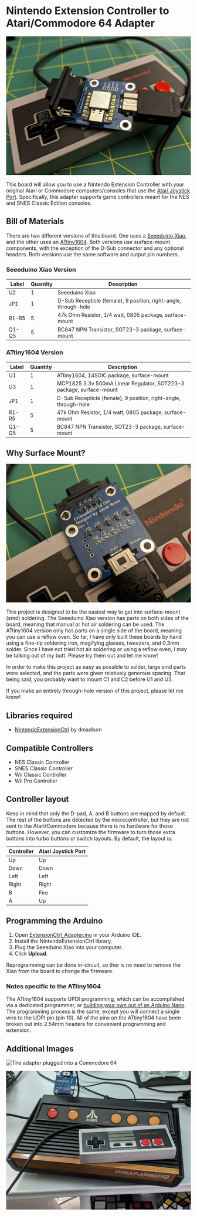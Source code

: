 # Nintendo Extension Controller to Atari/Commodore 64 Adapter

![The Nintendo Extension Controller adapter sitting on top of an NES Classic Controller](Pictures/Nintendo_Extension_Controller_Adapter_Top.jpg)

This board will allow you to use a Nintendo Extension Controller with your original Atari or Commodore computers/consoles that use the [Atari Joystick Port](https://en.wikipedia.org/wiki/Atari_joystick_port).  Specifically, this adapter supports game controllers meant for the NES and SNES Classic Edition consoles.

## Bill of Materials

There are two different versions of this board.  One uses a [Seeeduino Xiao](https://www.seeedstudio.com/Seeeduino-XIAO-Arduino-Microcontroller-SAMD21-Cortex-M0+-p-4426.html), and the other uses an [ATtiny1604](https://www.microchip.com/wwwproducts/en/ATtiny1604).  Both versions use surface-mount components, with the exception of the D-Sub connector and any optional headers.  Both versions use the same software and output pin numbers.

### Seeeduino Xiao Version

| Label | Quantity | Description |
| ----- | -------- | ----------- |
| U2    | 1        | Seeeduino Xiao |
| JP1   | 1        | D-Sub Recepticle (female), 9 position, right-angle, through-hole |
| R1-R5 | 5        | 47k Ohm Resistor, 1/4 watt, 0805 package, surface-mount |
| Q1-Q5 | 5        | BC847 NPN Transistor, SOT23-3 package, surface-mount |

### ATtiny1604 Version

| Label | Quantity | Description |
| ----- | -------- | ----------- |
| U1    | 1        | ATtiny1604, 14SOIC package, surface-mount |
| U3    | 1        | MCP1825 3.3v 500mA Linear Regulator, SOT223-3 package, surface-mount |
| JP1   | 1        | D-Sub Recepticle (female), 9 position, right-angle, through-hole |
| R1-R5 | 5        | 47k Ohm Resistor, 1/4 watt, 0805 package, surface-mount |
| Q1-Q5 | 5        | BC847 NPN Transistor, SOT23-3 package, surface-mount |

## Why Surface Mount?

![Bottom of the adapter](Pictures/Nintendo_Extension_Controller_Adapter_Bottom.jpg)

This project is designed to be the easiest way to get into surface-mount (smd) soldering.  The Seeeduino Xiao version has parts on both sides of the board, meaning that manual or hot air soldering can be used.  The ATtiny1604 version only has parts on a single side of the board, meaning you can use a reflow oven.  So far, I have only built these boards by hand using a fine-tip soldering iron, magifying glasses, tweezers, and 0.3mm solder.  Since I have not tried hot air soldering or using a reflow oven, I may be talking out of my butt.  Please try them out and let me know!

In order to make this project as easy as possible to solder, large smd parts were selected, and the parts were given relatively generous spacing.  That being said, you probably want to mount C1 and C2 before U1 and U3.

If you make an entirely through-hole version of this project, please let me know!

## Libraries required

* [NintendoExtensionCtrl](https://github.com/dmadison/NintendoExtensionCtrl) by dmadison

## Compatible Controllers

* NES Classic Controller
* SNES Classic Controller
* Wii Classic Controller
* Wii Pro Controller

## Controller layout

Keep in mind that only the D-pad, A, and B buttons are mapped by default.  The rest of the buttons are detected by the microcontroller, but they are not sent to the Atari/Commodore because there is no hardware for those buttons.  However, you can customize the firmware to turn those extra buttons into turbo buttons or switch layouts.  By default, the layout is:

| Controller | Atari Joystick Port |
| ---------- | ------------------- |
| Up         | Up                  |
| Down       | Down                |
| Left       | Left                |
| Right      | Right               |
| B          | Fire                |
| A          | Up                  |

## Programming the Arduino

1. Open [ExtensionCtrl_Adapter.ino](ExtensionCtrl_Adapter/ExtensionCtrl_Adapter.ino) in your Arduino IDE.
2. Install the NintendoExtensionCtrl library.
3. Plug the Seeeduino Xiao into your computer.
4. Click **Upload**.

Reprogramming can be done in-circuit, so ther is no need to remove the Xiao from the board to change the firmware.

### Notes specific to the ATtiny1604

The ATtiny1604 supports UPDI programming, which can be accomplished via a dedicated programmer, or [building your own out of an Arduino Nano](https://www.youtube.com/watch?v=AL9vK_xMt4E).  The programming process is the same, except you will connect a single wire to the UDPI pin (pin 10).  All of the pins on the ATtiny1604 have been broken out into 2.54mm headers for convenient programming and extension.

## Additional Images

![The adapter plugged into a Commodore 64](Pictures/Nintendo_Extension_Controller_Adapter_Commodore_64.jpg)

![The adapter plugged into an Atari Flashback 2](Pictures/Nintendo_Extension_Controller_Adapter_Atari_2600_Flashback.jpg)
